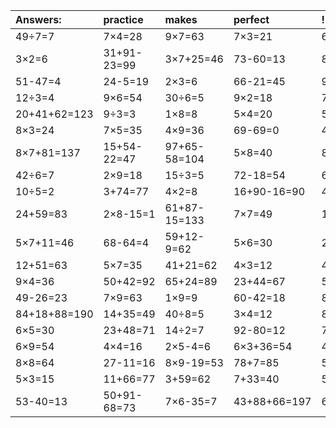| Answers: | practice | makes | perfect | ! |
| :--- | :--- | :--- | :--- | :--- |
| 49÷7=7 | 7×4=28 | 9×7=63 | 7×3=21 | 62-52=10 | 
| 3×2=6 | 31+91-23=99 | 3×7+25=46 | 73-60=13 | 80+53-54=79 | 
| 51-47=4 | 24-5=19 | 2×3=6 | 66-21=45 | 98-80=18 | 
| 12÷3=4 | 9×6=54 | 30÷6=5 | 9×2=18 | 70+11=81 | 
| 20+41+62=123 | 9÷3=3 | 1×8=8 | 5×4=20 | 5+77=82 | 
| 8×3=24 | 7×5=35 | 4×9=36 | 69-69=0 | 4×6=24 | 
| 8×7+81=137 | 15+54-22=47 | 97+65-58=104 | 5×8=40 | 88-12=76 | 
| 42÷6=7 | 2×9=18 | 15÷3=5 | 72-18=54 | 6×2=12 | 
| 10÷5=2 | 3+74=77 | 4×2=8 | 16+90-16=90 | 40+50=90 | 
| 24+59=83 | 2×8-15=1 | 61+87-15=133 | 7×7=49 | 14÷7=2 | 
| 5×7+11=46 | 68-64=4 | 59+12-9=62 | 5×6=30 | 21÷3=7 | 
| 12+51=63 | 5×7=35 | 41+21=62 | 4×3=12 | 4×5=20 | 
| 9×4=36 | 50+42=92 | 65+24=89 | 23+44=67 | 5×4+57=77 | 
| 49-26=23 | 7×9=63 | 1×9=9 | 60-42=18 | 81÷9=9 | 
| 84+18+88=190 | 14+35=49 | 40÷8=5 | 3×4=12 | 80+31+7=118 | 
| 6×5=30 | 23+48=71 | 14÷2=7 | 92-80=12 | 7+31=38 | 
| 6×9=54 | 4×4=16 | 2×5-4=6 | 6×3+36=54 | 4×3-8=4 | 
| 8×8=64 | 27-11=16 | 8×9-19=53 | 78+7=85 | 57+11+22=90 | 
| 5×3=15 | 11+66=77 | 3+59=62 | 7+33=40 | 56+17=73 | 
| 53-40=13 | 50+91-68=73 | 7×6-35=7 | 43+88+66=197 | 64÷8=8 | 
